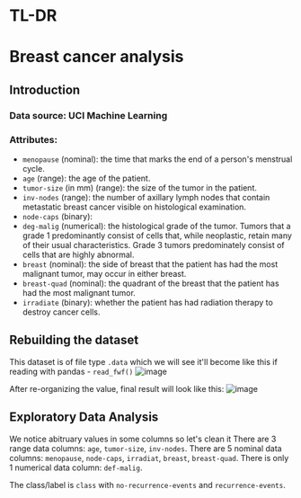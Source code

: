 # TL-DR

# Breast cancer analysis
## Introduction
### Data source: UCI Machine Learning
### Attributes: 
- ``menopause`` (nominal): the time that marks the end of a person's menstrual cycle.
- ``age`` (range): the age of the patient.
- ``tumor-size`` (in mm) (range): the size of the tumor in the patient.
- ``inv-nodes`` (range): the number of axillary lymph nodes that contain metastatic breast cancer visible on histological examination.
- ``node-caps`` (binary): 
- ``deg-malig`` (numerical): the histological grade of the tumor. Tumors that a grade 1 predominantly consist of cells that, while neoplastic, retain many of their usual characteristics. Grade 3 tumors predominately consist of cells that are highly abnormal.
- ``breast`` (nominal): the side of breast that the patient has had the most malignant tumor, may occur in either breast.
- ``breast-quad`` (nominal): the quadrant of the breast that the patient has had the most malignant tumor.
- ``irradiate`` (binary): whether the patient has had radiation therapy to destroy cancer cells.

## Rebuilding the dataset
This dataset is of file type ``.data`` which we will see it'll become like this if reading with pandas - ``read_fwf()``
![image]()

After re-organizing the value, final result will look like this:
![image]()

## Exploratory Data Analysis
We notice abitruary values in some columns so let's clean it
There are 3 range data columns: ``age``, ``tumor-size``, ``inv-nodes``.
There are 5 nominal data columns: ``menopause``, ``node-caps``, ``irradiat``, ``breast``, ``breast-quad``.
There is only 1 numerical data column: ``def-malig``.

The class/label is ``class`` with ``no-recurrence-events`` and ``recurrence-events``.

